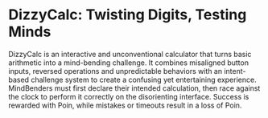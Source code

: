 # DizzyCalc: Twisting Digits, Testing Minds


DizzyCalc is an interactive and unconventional calculator that turns basic arithmetic into a mind-bending challenge. It combines misaligned button inputs, reversed operations and unpredictable behaviors with an intent-based challenge system to create a confusing yet entertaining experience. MindBenders must first declare their intended calculation, then race against the clock to perform it correctly on the disorienting interface. Success is rewarded with Poin, while mistakes or timeouts result in a loss of Poin.
